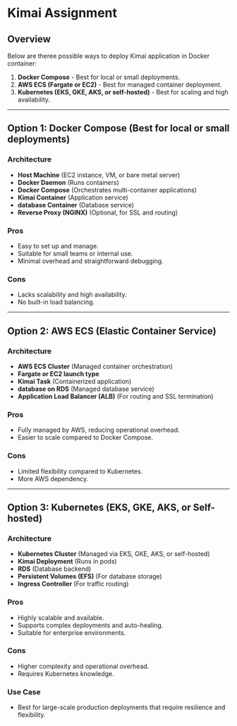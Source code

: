 # Kimai Assignment

## Overview
Below are theree possible ways to deploy Kimai application in Docker container:
1. **Docker Compose** - Best for local or small deployments.
2. **AWS ECS (Fargate or EC2)** - Best for managed container deployment.
3. **Kubernetes (EKS, GKE, AKS, or self-hosted)** - Best for scaling and high availability.

---

## Option 1: Docker Compose (Best for local or small deployments)
### **Architecture**
- **Host Machine** (EC2 instance, VM, or bare metal server)
- **Docker Daemon** (Runs containers)
- **Docker Compose** (Orchestrates multi-container applications)
- **Kimai Container** (Application service)
- **database Container** (Database service)
- **Reverse Proxy (NGINX)** (Optional, for SSL and routing)

### **Pros**
- Easy to set up and manage.
- Suitable for small teams or internal use.
- Minimal overhead and straightforward debugging.

### **Cons**
- Lacks scalability and high availability.
- No built-in load balancing.

---

## Option 2: AWS ECS (Elastic Container Service)
### **Architecture**
- **AWS ECS Cluster** (Managed container orchestration)
- **Fargate or EC2 launch type**
- **Kimai Task** (Containerized application)
- **database on RDS** (Managed database service)
- **Application Load Balancer (ALB)** (For routing and SSL termination)

### **Pros**
- Fully managed by AWS, reducing operational overhead.
- Easier to scale compared to Docker Compose.

### **Cons**
- Limited flexibility compared to Kubernetes.
- More AWS dependency.

---

## Option 3: Kubernetes (EKS, GKE, AKS, or Self-hosted)
### **Architecture**
- **Kubernetes Cluster** (Managed via EKS, GKE, AKS, or self-hosted)
- **Kimai Deployment** (Runs in pods)
- **RDS** (Database backend)
- **Persistent Volumes (EFS)** (For database storage)
- **Ingress Controller** (For traffic routing)

### **Pros**
- Highly scalable and available.
- Supports complex deployments and auto-healing.
- Suitable for enterprise environments.

### **Cons**
- Higher complexity and operational overhead.
- Requires Kubernetes knowledge.

### **Use Case**
- Best for large-scale production deployments that require resilience and flexibility.


